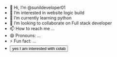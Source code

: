- 👋 Hi, I’m @sunildeveloper01
- 👀 I’m interested in website logic build 
- 🌱 I’m currently learning python 
- 💞️ I’m looking to collaborate on Full stack developer 
- 📫 How to reach me ...
- 😄 Pronouns: ...
- ⚡ Fun fact: ...
- <button>yes I am interested with colab</button>

<!---
sunildeveloper01/sunildeveloper01 is a ✨ special ✨ repository because its `README.md` (this file) appears on your GitHub profile.
You can click the Preview link to take a look at your changes.
--->

